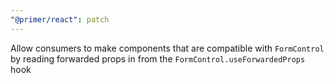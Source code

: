 ```yaml
---
"@primer/react": patch
---
```


Allow consumers to make components that are compatible with `FormControl` by reading forwarded props in from the `FormControl.useForwardedProps` hook

<!-- Changed components: FormControl -->
